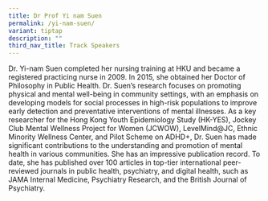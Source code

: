 ```yaml
---
title: Dr Prof Yi nam Suen
permalink: /yi-nam-suen/
variant: tiptap
description: ""
third_nav_title: Track Speakers
---
```

<p></p>
<p>Dr. Yi-nam Suen completed her nursing training at HKU and became a registered
practicing nurse in 2009. In 2015, she obtained her Doctor of Philosophy
in Public Health. Dr. Suen’s research focuses on promoting physical and
mental well-being in community settings, with an emphasis on developing
models for social processes in high-risk populations to improve early detection
and preventative interventions of mental illnesses. As a key researcher
for the Hong Kong Youth Epidemiology Study (HK-YES), Jockey Club Mental
Wellness Project for Women (JCWOW), LevelMind@JC, Ethnic Minority Wellness
Center, and Pilot Scheme on ADHD+, Dr. Suen has made significant contributions
to the understanding and promotion of mental health in various communities.
She has an impressive publication record. To date, she has published over
100 articles in top-tier international peer-reviewed journals in public
health, psychiatry, and digital health, such as JAMA Internal Medicine,
Psychiatry Research, and the British Journal of Psychiatry.</p>